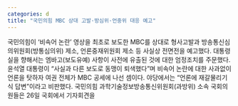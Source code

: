 ```yaml
---
categories: d
title: "국민의힘 MBC 상대 고발·방심위·언중위 대응 예고"
---
```

국민의힘이 ‘비속어 논란’ 영상을 최초로 보도한 MBC를 상대로 형사고발과 방송통신심의위원회(방통심의위) 제소, 언론중재위원회 제소 등 사실상 전면전을 예고했다. 대통령실을 향해서는 엠바고(보도유예) 사항이 사전에 유출된 것에 대한 엄정조치를 주문했다. 윤석열 대통령이 “사실과 다른 보도로 동맹이 퇴색했다”며 비속어 논란에 대한 사과없이 언론을 탓하자 여권 전체가 MBC 공세에 나선 셈이다. 야당에서는 “언론에 재갈물리기식 답변”이라고 비판했다. 국민의힘 과학기술정보방송통신위원회(과방위) 소속 국회의원들은 26일 국회에서 기자회견을